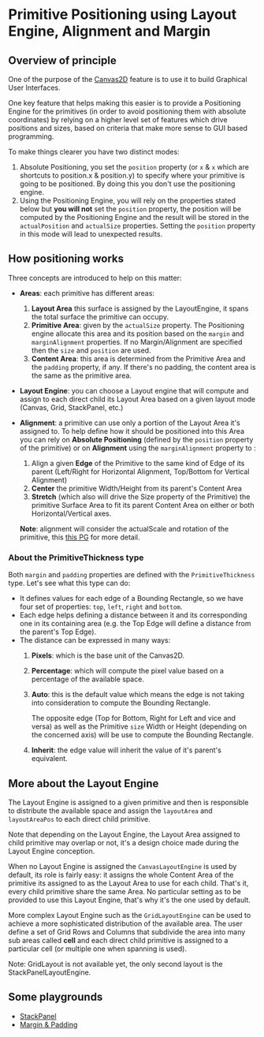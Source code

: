 # Primitive Positioning using Layout Engine, Alignment and Margin

## Overview of principle

One of the purpose of the [Canvas2D](http://doc.babylonjs.com/extensions/Canvas2D_Home) feature is to use it to build Graphical User Interfaces.

One key feature that helps making this easier is to provide a Positioning Engine for the primitives (in order to avoid positioning them with absolute coordinates) by relying on a higher level set of features which drive positions and sizes, based on criteria that make more sense to GUI based programming.

To make things clearer you have two distinct modes:

1. Absolute Positioning, you set the `position` property (or `x` & `x` which are shortcuts to position.x & position.y) to specify where your primitive is going to be positioned. By doing this you don't use the positioning engine.
2. Using the Positioning Engine, you will rely on the properties stated below but **you will not** set the `position` property, the position will be computed by the Positioning Engine and the result will be stored in the `actualPosition` and `actualSize` properties. Setting the `position` property in this mode will lead to unexpected results.

## How positioning works

Three concepts are introduced to help on this matter:

 - **Areas**: each primitive has different areas:
    1. **Layout Area** this surface is assigned by the LayoutEngine, it spans the total surface the primitive can occupy.
    2. **Primitive Area**: given by the `actualSize` property. The Positioning engine allocate this area and its position based on the `margin` and `marginAlignment` properties. If no Margin/Alignment are specified then the `size` and `position` are used.
    3. **Content Area**: this area is determined from the Primitive Area and the `padding` property, if any. If there's no padding, the content area is the same as the primitive area.
 - **Layout Engine**: you can choose a Layout engine that will compute and assign to each direct child its  Layout Area based on a given layout mode (Canvas, Grid, StackPanel, etc.)
 - **Alignment**: a primitive can use only a portion of the Layout Area it's assigned to. To help define how it should be positioned into this Area you can rely on **Absolute Positioning** (defined by the `position` property of the primitive) or on **Alignment** using the `marginAlignment` property to :
    1. Align a given **Edge** of the Primitive to the same kind of Edge of its parent (Left/Right for Horizontal Alignment, Top/Bottom for Vertical Alignment)
    2. **Center** the primitive Width/Height from its parent's Content Area 
    3. **Stretch** (which also will drive the Size property of the Primitive) the primitive Surface Area to fit its parent Content Area on either or both Horizontal/Vertical axes.
    
    **Note**: alignment will consider the actualScale and rotation of the primitive, this [this PG](http://babylonjs-playground.com/#BN6OY) for more detail.

### About the PrimitiveThickness type

Both `margin` and `padding` properties are defined with the `PrimitiveThickness` type. Let's see what this type can do:

 - It defines values for each edge of a Bounding Rectangle, so we have four set of properties: `top`, `left`, `right` and `bottom`.
 - Each edge helps defining a distance between it and its corresponding one in its containing area (e.g. the Top Edge will define a distance from the parent's Top Edge).
 - The distance can be expressed in many ways:
    1. **Pixels**: which is the base unit of the Canvas2D.
    2. **Percentage**: which will compute the pixel value based on a percentage of the available space.
    3. **Auto**: this is the default value which means the edge is not taking into consideration to compute the Bounding Rectangle.
    
        The opposite edge (Top for Bottom, Right for Left and vice and versa) as well as the Primitive `size` Width or Height (depending on the concerned axis) will be use to compute the Bounding Rectangle.
    4. **Inherit**: the edge value will inherit the value of it's parent's equivalent.


## More about the Layout Engine

The Layout Engine is assigned to a given primitive and then is responsible to distribute the available space and assign the `layoutArea` and `layoutAreaPos` to each direct child primitive.

Note that depending on the Layout Engine, the Layout Area assigned to child primitive may overlap or not, it's a design choice made during the Layout Engine conception.

When no Layout Engine is assigned the `CanvasLayoutEngine` is used by default, its role is fairly easy: it assigns the whole Content Area of the primitive its assigned to as the Layout Area to use for each child. That's it, every child primitive share the same Area. No particular setting as to be provided to use this Layout Engine, that's why it's the one used by default.

More complex Layout Engine such as the `GridLayoutEngine` can be used to achieve a more sophisticated distribution of the available area. The user define a set of Grid Rows and Columns that subdivide the area into many sub areas called **cell** and each direct child primitive is assigned to a particular cell (or multiple one when spanning is used).

Note: GridLayout is not available yet, the only second layout is the StackPanelLayoutEngine.

## Some playgrounds

- [StackPanel](http://www.babylonjs-playground.com/#CMZLC#7)
- [Margin & Padding](http://www.babylonjs-playground.com/#2DD9TG#3)








